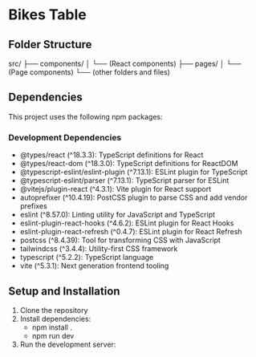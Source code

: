 # Bikes Table

## Folder Structure

src/
├── components/
│ └── (React components)
├── pages/
│ └── (Page components)
└── (other folders and files)

## Dependencies

This project uses the following npm packages:

### Development Dependencies

- @types/react (^18.3.3): TypeScript definitions for React
- @types/react-dom (^18.3.0): TypeScript definitions for ReactDOM
- @typescript-eslint/eslint-plugin (^7.13.1): ESLint plugin for TypeScript
- @typescript-eslint/parser (^7.13.1): TypeScript parser for ESLint
- @vitejs/plugin-react (^4.3.1): Vite plugin for React support
- autoprefixer (^10.4.19): PostCSS plugin to parse CSS and add vendor prefixes
- eslint (^8.57.0): Linting utility for JavaScript and TypeScript
- eslint-plugin-react-hooks (^4.6.2): ESLint plugin for React Hooks
- eslint-plugin-react-refresh (^0.4.7): ESLint plugin for React Refresh
- postcss (^8.4.39): Tool for transforming CSS with JavaScript
- tailwindcss (^3.4.4): Utility-first CSS framework
- typescript (^5.2.2): TypeScript language
- vite (^5.3.1): Next generation frontend tooling

## Setup and Installation

1. Clone the repository
2. Install dependencies:
   - npm install .
   - npm run dev
3. Run the development server:
